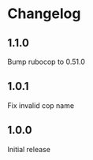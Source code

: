 Changelog
=========

1.1.0
-----

Bump rubocop to 0.51.0

1.0.1
-----

Fix invalid cop name

1.0.0
-----

Initial release
